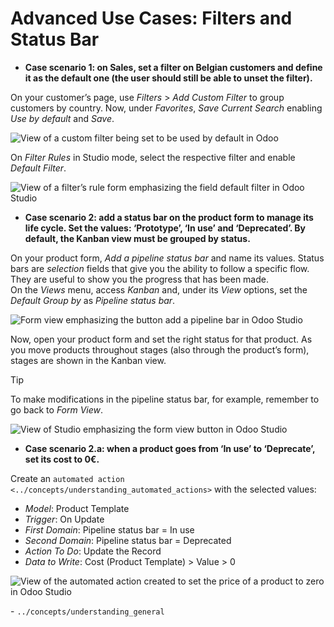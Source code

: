 # Advanced Use Cases: Filters and Status Bar

  - **Case scenario 1: on Sales, set a filter on Belgian customers and
    define it as the default one (the user should still be able to unset
    the filter).**

On your customer’s page, use *Filters* \> *Add Custom Filter* to group
customers by country. Now, under *Favorites*, *Save Current Search*
enabling *Use by default* and *Save*.

![View of a custom filter being set to be used by default in
Odoo](filters_status_bar/customer_filter.png)

On *Filter Rules* in Studio mode, select the respective filter and
enable *Default Filter*.

![View of a filter’s rule form emphasizing the field default filter in
Odoo Studio](filters_status_bar/sales_default_filter.png)

  - **Case scenario 2: add a status bar on the product form to manage
    its life cycle. Set the values: ‘Prototype’, ‘In use’ and
    ‘Deprecated’. By default, the Kanban view must be grouped by
    status.**

On your product form, *Add a pipeline status bar* and name its values.
Status bars are *selection* fields that give you the ability to follow a
specific flow. They are useful to show you the progress that has been
made.  
On the *Views* menu, access *Kanban* and, under its *View* options, set
the *Default Group by* as *Pipeline status bar*.

![Form view emphasizing the button add a pipeline bar in Odoo
Studio](filters_status_bar/add_pipeline.png)

Now, open your product form and set the right status for that product.
As you move products throughout stages (also through the product’s
form), stages are shown in the Kanban view.

<div class="tip">

<div class="title">

Tip

</div>

To make modifications in the pipeline status bar, for example, remember
to go back to *Form View*.

![View of Studio emphasizing the form view button in Odoo
Studio](filters_status_bar/form_view.png)

</div>

  - **Case scenario 2.a: when a product goes from ‘In use’ to
    ‘Deprecate’, set its cost to 0€.**

Create an `automated action
<../concepts/understanding_automated_actions>` with the selected values:

  - *Model*: Product Template
  - *Trigger*: On Update
  - *First Domain*: Pipeline status bar = In use
  - *Second Domain*: Pipeline status bar = Deprecated
  - *Action To Do*: Update the Record
  - *Data to Write*: Cost (Product Template) \> Value \> 0

![View of the automated action created to set the price of a product to
zero in Odoo Studio](filters_status_bar/automations_zero_price.png)

<div class="seealso">

\- `../concepts/understanding_general`

</div>
